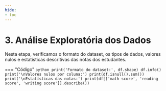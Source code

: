 ```yaml
---
hide:
- toc
---
```


# 3. Análise Exploratória dos Dados

Nesta etapa, verificamos o formato do dataset, os tipos de dados, valores nulos e estatísticas descritivas das notas dos estudantes.

=== "Código"
    ```python
    print('Formato do dataset:', df.shape)
    df.info()
    print('\nValores nulos por coluna:')
    print(df.isnull().sum())
    print('\nEstatísticas das notas:')
    print(df[['math score', 'reading score', 'writing score']].describe())
    ```

